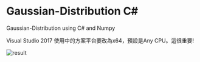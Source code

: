 # Gaussian-Distribution C#
Gaussian-Distribution using C# and Numpy

Visual Studio 2017
使用中的方案平台要改為x64，預設是Any CPU。這很重要!

![result](https://github.com/ek2061/Gaussian-Distribution-C-sharp/blob/master/result.png)
